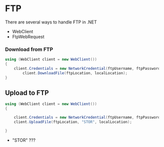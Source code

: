 # FTP

There are several ways to handle FTP in .NET

- WebClient
- FtpWebRequest


### Download from FTP

```csharp
using (WebClient client = new WebClient())
{
	client.Credentials = new NetworkCredential(ftpUsername, ftpPassword);
        client.DownloadFile(ftpLocation, localLocation);
}

```

## Upload to FTP

```csharp
using (WebClient client = new WebClient())
{ 

	client.Credentials = new NetworkCredential(ftpUsername, ftpPassword);
	client.UploadFile(ftpLocation, "STOR", localLocation);

} 
```


- "STOR" ???
